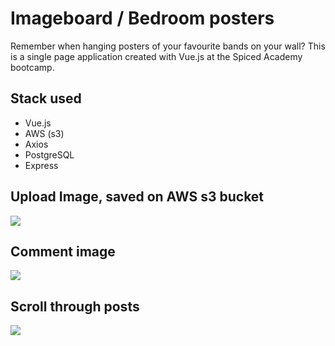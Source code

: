 # Imageboard / Bedroom posters

Remember when hanging posters of your favourite bands on your wall?
This is a single page application created with Vue.js at the Spiced Academy bootcamp.

## Stack used

-   Vue.js
-   AWS (s3)
-   Axios
-   PostgreSQL
-   Express

## Upload Image, saved on AWS s3 bucket

<img src="https://media.giphy.com/media/HSxx5OcMmGiZhN5J1E/giphy.gif">

## Comment image

<img src="https://media.giphy.com/media/HSxx5OcMmGiZhN5J1E/giphy.gif">

## Scroll through posts

<img src="https://media.giphy.com/media/3ClVmqrHiD8nGcjlMo/giphy.gif">
